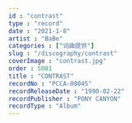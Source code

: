 ```yaml
---
id : "contrast"
type : "record"
date : "2021-1-8"
artist : "BaBe"
categories : ["词曲提供"]
slug : "/discography/contrast"
coverImage : "contrast.jpg"
order : 5001
title : "CONTRAST"
recordNo : "PCCA-00045"
recordReleaseDate : "1990-02-22"
recordPublisher : "PONY CANYON"
recordType : "Album"
---
```


